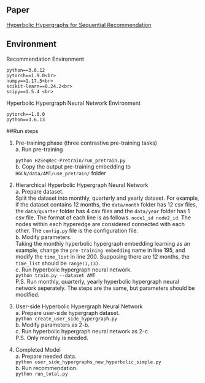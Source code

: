 ## Paper
[Hyperbolic Hypergraphs for Sequential Recommendation](https://arxiv.org/pdf/2108.08134.pdf)

## Environment
Recommendation Environment
~~~
python==3.6.12
pytorch==1.9.0<br>
numpy==1.17.5<br>
scikit-learn==0.24.2<br>
scipy==1.5.4 <br>
~~~
Hyperbolic Hypergraph Neural Network Environment
~~~
pytorch==1.0.0
python==3.6.13
~~~


##Run steps
1. Pre-training phase (three contrastive pre-training tasks)<br>
a. Run pre-training 

    `python H2SeqRec-Pretrain/run_pretrain.py`<br>
b. Copy the output pre-training embedding to `HGCN/data/AMT/use_pretrain/` folder


2. Hierarchical Hyperbolic Hypergraph Neural Network<br>
a. Prepare dataset.<br>
Split the dataset into monthly, quarterly and yearly dataset. 
For example, if the dataset contains 12 months, 
the `data/month` folder has 12 csv files, 
the `data/quarter` folder has 4 csv files 
and the `data/year` folder has 1 csv file. 
The format of each line is as follows. 
`node1_id node2_id`.
The nodes within each hyperedge are considered connected with each other. 
The `config.py` file is the configuration file.<br>
b. Modify parameters. <br>
Taking the monthly hyperbolic hypergraph embedding learning as an example,
change the `pre-training embedding` name in line 195, and modify the `time_list` in line 200.
Supposing there are 12 months, the `time_list` should be `range(1,13)`.<br>
c. Run hyperbolic hypergraph neural network.<br>
`python train.py --dataset AMT`<br>
P.S. Run monthly, quarterly, yearly hyperbolic hypergraph neural network seperately.
The steps are the same, but parameters should be modified.

3. User-side Hyperbolic Hypergraph Neural Network<br>
a. Prepare user-side hypergraph dataset.<br>
`python create_user_side_hypergraph.py`<br>
b. Modify parameters as 2-b.<br>
c. Run hyperbolic hypergraph neural network as 2-c.<br>
P.S. Only monthly is needed.

4. Completed Model<br>
a. Prepare needed data.<br>
`python user_side_hypergraphs_new_hyperbolic_simple.py`<br>
b. Run recommendation.<br>
`python run_total.py`
